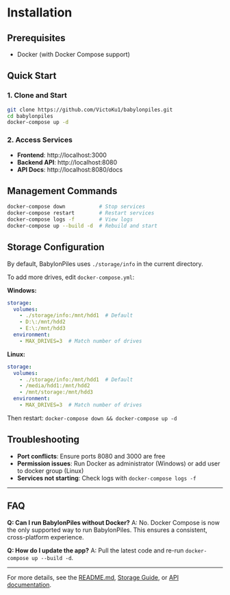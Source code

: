 # Installation

## Prerequisites

- Docker (with Docker Compose support)

## Quick Start

### 1. Clone and Start
```bash
git clone https://github.com/VictoKu1/babylonpiles.git
cd babylonpiles
docker-compose up -d
```

### 2. Access Services
- **Frontend**: http://localhost:3000
- **Backend API**: http://localhost:8080
- **API Docs**: http://localhost:8080/docs

## Management Commands

```bash
docker-compose down           # Stop services
docker-compose restart        # Restart services
docker-compose logs -f        # View logs
docker-compose up --build -d  # Rebuild and start
```

## Storage Configuration

By default, BabylonPiles uses `./storage/info` in the current directory.

To add more drives, edit `docker-compose.yml`:

**Windows:**
```yaml
storage:
  volumes:
    - ./storage/info:/mnt/hdd1  # Default
    - D:\:/mnt/hdd2
    - E:\:/mnt/hdd3
  environment:
    - MAX_DRIVES=3  # Match number of drives
```

**Linux:**
```yaml
storage:
  volumes:
    - ./storage/info:/mnt/hdd1  # Default
    - /media/hdd1:/mnt/hdd2
    - /mnt/storage:/mnt/hdd3
  environment:
    - MAX_DRIVES=3  # Match number of drives
```

Then restart: `docker-compose down && docker-compose up -d`

## Troubleshooting

- **Port conflicts**: Ensure ports 8080 and 3000 are free
- **Permission issues**: Run Docker as administrator (Windows) or add user to docker group (Linux)
- **Services not starting**: Check logs with `docker-compose logs -f`

---

## FAQ

**Q: Can I run BabylonPiles without Docker?**
A: No. Docker Compose is now the only supported way to run BabylonPiles. This ensures a consistent, cross-platform experience.

**Q: How do I update the app?**
A: Pull the latest code and re-run `docker-compose up --build -d`.

---

For more details, see the [README.md](../README.md), [Storage Guide](STORAGE.md), or [API documentation](API.md). 